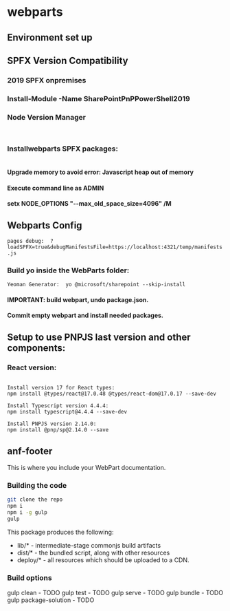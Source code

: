 # webparts

## Environment set up

## SPFX Version Compatibility
### 2019 SPFX onpremises  

### Install-Module -Name SharePointPnPPowerShell2019 

### Node Version Manager 

```NodeJs version 8.17.0: nvm install 8.17.0 | nvm install 10.24.1
```
```Node version: nvm use 8.17.0  |  nvm use 10.24.1 
```

### Installwebparts SPFX packages:
```npm install gulp-cli@2.3.0 --global | npm install yo@2.0.6 --global | npm install @microsoft/generator-sharepoint@1.10.0 --global 
```

#### Upgrade memory to avoid error: Javascript heap out of memory 
#### Execute command line as ADMIN  
#### setx NODE_OPTIONS "--max_old_space_size=4096" /M 



## Webparts Config
 
```pages debug:  ?loadSPFX=true&debugManifestsFile=https://localhost:4321/temp/manifests.js```

### Build yo inside the WebParts folder: 

```Yeoman Generator:  yo @microsoft/sharepoint --skip-install ```
 
#### IMPORTANT: build webpart, undo package.json.  
#### Commit empty webpart and install needed packages. 

## Setup to use PNPJS last version and other components: 

### React version: 
 
```npm install react@17.0.2 react-dom@17.0.2 --save  

Install version 17 for React types:  
npm install @types/react@17.0.48 @types/react-dom@17.0.17 --save-dev  

Install Typescript version 4.4.4:  
npm install typescript@4.4.4 --save-dev  

Install PNPJS version 2.14.0:  
npm install @pnp/sp@2.14.0 --save
```



## anf-footer

This is where you include your WebPart documentation.

### Building the code

```bash
git clone the repo
npm i
npm i -g gulp
gulp
```

This package produces the following:

* lib/* - intermediate-stage commonjs build artifacts
* dist/* - the bundled script, along with other resources
* deploy/* - all resources which should be uploaded to a CDN.

### Build options

gulp clean - TODO
gulp test - TODO
gulp serve - TODO
gulp bundle - TODO
gulp package-solution - TODO